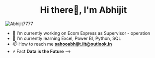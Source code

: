 <h1 align="center">Hi there👋, I'm Abhijit</h1>


<p align="left"> <img src="https://komarev.com/ghpvc/?username=Abhijit7777&label=Profile%20views&color=0e75b6&style=flat" alt="Abhijit7777" /> </p>



- 🔭 I’m currently working on Ecom Express as Supervisor - operation
- 🌱 I’m currently learning Excel, Power BI, Python, SQL
- 📫 How to reach me **sahooabhijit.iit@outlook.in**
- ⚡ Fact **Data is the Future**
-->
